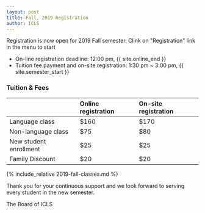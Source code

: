 ```yaml
---
layout: post
title: Fall, 2019 Registration
author: ICLS
---
```


Registration is now open for 2019 Fall semester. Clink on "Registration" link in the menu to start
* On-line registration deadline: 12:00 pm, {{ site.online_end }}
* Tuition fee payment and on-site registration: 1:30 pm ~ 3:00 pm, {{ site.semester_start }}

###  Tuition & Fees

|              | Online registration        | On-site registration |
|:-------------|:------------------|:------|
| Language class | $160  | $170  |
| Non-language class | $75    | $80  |
| New student enrollment | $25      | $25   |
| Family Discount           | $20 | $20  |


{% include_relative 2019-fall-classes.md %}
 

Thank you for your continuous support and we look forward to serving every student in the new semester.
 
The Board of ICLS




